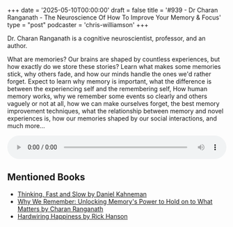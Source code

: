 +++
date = '2025-05-10T00:00:00'
draft = false
title = '#939 - Dr Charan Ranganath - The Neuroscience Of How To Improve Your Memory & Focus'
type = "post"
podcaster = 'chris-williamson'
+++

Dr. Charan Ranganath is a cognitive neuroscientist, professor, and an author.

What are memories? Our brains are shaped by countless experiences, but how exactly do we store these stories? Learn what makes some memories stick, why others fade, and how our minds handle the ones we'd rather forget.
Expect to learn why memory is important, what the difference is between the experiencing self and the remembering self, How human memory works, why we remember some events so clearly and others vaguely or not at all, how we can make ourselves forget, the best memory improvement techniques, what the relationship between memory and novel experiences is, how our memories shaped by our social interactions, and much more…

<audio controls style="width: 100%; max-width: 800px;">
  <source src="https://pdst.fm/e/chrt.fm/track/G454/prfx.byspotify.com/e/traffic.megaphone.fm/SIXMSB5115962804.mp3?updated=1746831681" type="audio/mpeg">
  Your browser does not support the audio element.
</audio>

## Mentioned Books

- [Thinking, Fast and Slow by Daniel Kahneman](https://www.amazon.com/s?k=Thinking,+Fast+and+Slow+by+Daniel+Kahneman&tag=podcaststoboo-20)
- [Why We Remember: Unlocking Memory's Power to Hold on to What Matters by Charan Ranganath](https://www.amazon.com/s?k=Why+We+Remember:+Unlocking+Memory's+Power+to+Hold+on+to+What+Matters+by+Charan+Ranganath&tag=podcaststoboo-20)
- [Hardwiring Happiness by Rick Hanson](https://www.amazon.com/s?k=Hardwiring+Happiness+by+Rick+Hanson&tag=podcaststoboo-20)